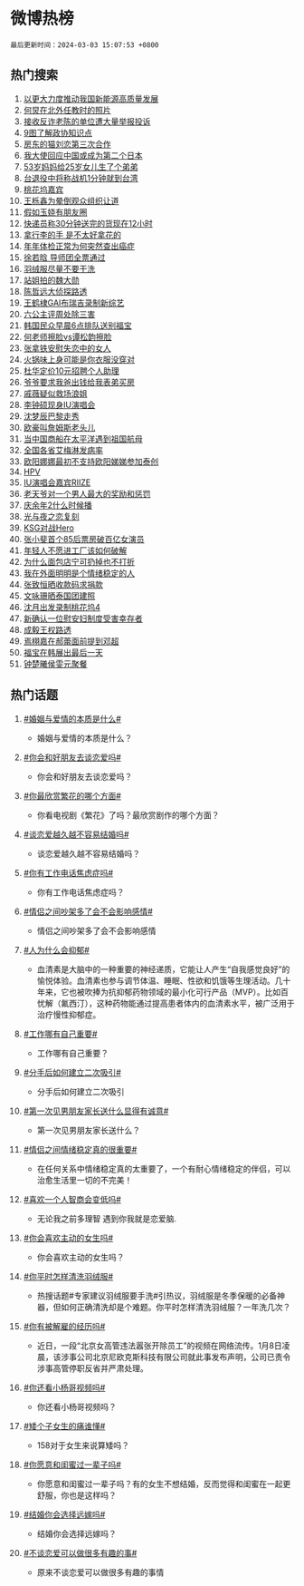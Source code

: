 # 微博热榜

`最后更新时间：2024-03-03 15:07:53 +0800`

## 热门搜索

1. [以更大力度推动我国新能源高质量发展](https://m.weibo.cn/search?containerid=100103type%3D1%26t%3D10%26q%3D%23%E4%BB%A5%E6%9B%B4%E5%A4%A7%E5%8A%9B%E5%BA%A6%E6%8E%A8%E5%8A%A8%E6%88%91%E5%9B%BD%E6%96%B0%E8%83%BD%E6%BA%90%E9%AB%98%E8%B4%A8%E9%87%8F%E5%8F%91%E5%B1%95%23&stream_entry_id=51&isnewpage=1&extparam=seat%3D1%26pos%3D0%26cate%3D10103%26stream_entry_id%3D51%26dgr%3D0%26q%3D%2523%25E4%25BB%25A5%25E6%259B%25B4%25E5%25A4%25A7%25E5%258A%259B%25E5%25BA%25A6%25E6%258E%25A8%25E5%258A%25A8%25E6%2588%2591%25E5%259B%25BD%25E6%2596%25B0%25E8%2583%25BD%25E6%25BA%2590%25E9%25AB%2598%25E8%25B4%25A8%25E9%2587%258F%25E5%258F%2591%25E5%25B1%2595%2523%26c_type%3D51%26filter_type%3Drealtimehot%26display_time%3D1709449671%26pre_seqid%3D1709449671747016303113)
1. [何炅在北外任教时的照片](https://m.weibo.cn/search?containerid=100103type%3D1%26t%3D10%26q%3D%23%E4%BD%95%E7%82%85%E5%9C%A8%E5%8C%97%E5%A4%96%E4%BB%BB%E6%95%99%E6%97%B6%E7%9A%84%E7%85%A7%E7%89%87%23&stream_entry_id=31&isnewpage=1&extparam=seat%3D1%26flag%3D1%26band_rank%3D1%26q%3D%2523%25E4%25BD%2595%25E7%2582%2585%25E5%259C%25A8%25E5%258C%2597%25E5%25A4%2596%25E4%25BB%25BB%25E6%2595%2599%25E6%2597%25B6%25E7%259A%2584%25E7%2585%25A7%25E7%2589%2587%2523%26c_type%3D31%26cate%3D5001%26stream_entry_id%3D31%26dgr%3D0%26pos%3D0%26lcate%3D5001%26filter_type%3Drealtimehot%26realpos%3D1%26display_time%3D1709449671%26pre_seqid%3D1709449671747016303113)
1. [接收反诈老陈的单位遭大量举报投诉](https://m.weibo.cn/search?containerid=100103type%3D1%26t%3D10%26q%3D%23%E6%8E%A5%E6%94%B6%E5%8F%8D%E8%AF%88%E8%80%81%E9%99%88%E7%9A%84%E5%8D%95%E4%BD%8D%E9%81%AD%E5%A4%A7%E9%87%8F%E4%B8%BE%E6%8A%A5%E6%8A%95%E8%AF%89%23&stream_entry_id=31&isnewpage=1&extparam=seat%3D1%26flag%3D2%26band_rank%3D2%26q%3D%2523%25E6%258E%25A5%25E6%2594%25B6%25E5%258F%258D%25E8%25AF%2588%25E8%2580%2581%25E9%2599%2588%25E7%259A%2584%25E5%258D%2595%25E4%25BD%258D%25E9%2581%25AD%25E5%25A4%25A7%25E9%2587%258F%25E4%25B8%25BE%25E6%258A%25A5%25E6%258A%2595%25E8%25AF%2589%2523%26c_type%3D31%26cate%3D5001%26stream_entry_id%3D31%26dgr%3D0%26pos%3D1%26lcate%3D5001%26filter_type%3Drealtimehot%26realpos%3D2%26display_time%3D1709449671%26pre_seqid%3D1709449671747016303113)
1. [9图了解政协知识点](https://m.weibo.cn/search?containerid=100103type%3D1%26t%3D10%26q%3D%239%E5%9B%BE%E4%BA%86%E8%A7%A3%E6%94%BF%E5%8D%8F%E7%9F%A5%E8%AF%86%E7%82%B9%23&stream_entry_id=31&isnewpage=1&extparam=seat%3D1%26flag%3D0%26band_rank%3D3%26q%3D%25239%25E5%259B%25BE%25E4%25BA%2586%25E8%25A7%25A3%25E6%2594%25BF%25E5%258D%258F%25E7%259F%25A5%25E8%25AF%2586%25E7%2582%25B9%2523%26c_type%3D31%26cate%3D5001%26stream_entry_id%3D31%26dgr%3D0%26pos%3D2%26lcate%3D5001%26filter_type%3Drealtimehot%26realpos%3D3%26display_time%3D1709449671%26pre_seqid%3D1709449671747016303113)
1. [房东的猫刘恋第三次合作](https://m.weibo.cn/search?containerid=100103type%3D1%26t%3D10%26q%3D%23%E6%88%BF%E4%B8%9C%E7%9A%84%E7%8C%AB%E5%88%98%E6%81%8B%E7%AC%AC%E4%B8%89%E6%AC%A1%E5%90%88%E4%BD%9C%23&stream_entry_id=31&isnewpage=1&extparam=seat%3D1%26flag%3D1%26band_rank%3D4%26q%3D%2523%25E6%2588%25BF%25E4%25B8%259C%25E7%259A%2584%25E7%258C%25AB%25E5%2588%2598%25E6%2581%258B%25E7%25AC%25AC%25E4%25B8%2589%25E6%25AC%25A1%25E5%2590%2588%25E4%25BD%259C%2523%26c_type%3D31%26cate%3D5001%26stream_entry_id%3D31%26dgr%3D0%26pos%3D3%26lcate%3D5001%26filter_type%3Drealtimehot%26realpos%3D4%26display_time%3D1709449671%26pre_seqid%3D1709449671747016303113)
1. [我大使回应中国或成为第二个日本](https://m.weibo.cn/search?containerid=100103type%3D1%26t%3D10%26q%3D%23%E6%88%91%E5%A4%A7%E4%BD%BF%E5%9B%9E%E5%BA%94%E4%B8%AD%E5%9B%BD%E6%88%96%E6%88%90%E4%B8%BA%E7%AC%AC%E4%BA%8C%E4%B8%AA%E6%97%A5%E6%9C%AC%23&stream_entry_id=31&isnewpage=1&extparam=seat%3D1%26flag%3D2%26band_rank%3D5%26q%3D%2523%25E6%2588%2591%25E5%25A4%25A7%25E4%25BD%25BF%25E5%259B%259E%25E5%25BA%2594%25E4%25B8%25AD%25E5%259B%25BD%25E6%2588%2596%25E6%2588%2590%25E4%25B8%25BA%25E7%25AC%25AC%25E4%25BA%258C%25E4%25B8%25AA%25E6%2597%25A5%25E6%259C%25AC%2523%26c_type%3D31%26cate%3D5001%26stream_entry_id%3D31%26dgr%3D0%26pos%3D4%26lcate%3D5001%26filter_type%3Drealtimehot%26realpos%3D5%26display_time%3D1709449671%26pre_seqid%3D1709449671747016303113)
1. [53岁妈妈给25岁女儿生了个弟弟](https://m.weibo.cn/search?containerid=100103type%3D1%26t%3D10%26q%3D%2353%E5%B2%81%E5%A6%88%E5%A6%88%E7%BB%9925%E5%B2%81%E5%A5%B3%E5%84%BF%E7%94%9F%E4%BA%86%E4%B8%AA%E5%BC%9F%E5%BC%9F%23&stream_entry_id=31&isnewpage=1&extparam=seat%3D1%26flag%3D0%26band_rank%3D6%26q%3D%252353%25E5%25B2%2581%25E5%25A6%2588%25E5%25A6%2588%25E7%25BB%259925%25E5%25B2%2581%25E5%25A5%25B3%25E5%2584%25BF%25E7%2594%259F%25E4%25BA%2586%25E4%25B8%25AA%25E5%25BC%259F%25E5%25BC%259F%2523%26c_type%3D31%26cate%3D5001%26stream_entry_id%3D31%26dgr%3D0%26pos%3D5%26lcate%3D5001%26filter_type%3Drealtimehot%26realpos%3D6%26display_time%3D1709449671%26pre_seqid%3D1709449671747016303113)
1. [台退役中将称战机1分钟就到台湾](https://m.weibo.cn/search?containerid=100103type%3D1%26t%3D10%26q%3D%23%E5%8F%B0%E9%80%80%E5%BD%B9%E4%B8%AD%E5%B0%86%E7%A7%B0%E6%88%98%E6%9C%BA1%E5%88%86%E9%92%9F%E5%B0%B1%E5%88%B0%E5%8F%B0%E6%B9%BE%23&stream_entry_id=31&isnewpage=1&extparam=seat%3D1%26flag%3D0%26band_rank%3D7%26q%3D%2523%25E5%258F%25B0%25E9%2580%2580%25E5%25BD%25B9%25E4%25B8%25AD%25E5%25B0%2586%25E7%25A7%25B0%25E6%2588%2598%25E6%259C%25BA1%25E5%2588%2586%25E9%2592%259F%25E5%25B0%25B1%25E5%2588%25B0%25E5%258F%25B0%25E6%25B9%25BE%2523%26c_type%3D31%26cate%3D5001%26stream_entry_id%3D31%26dgr%3D0%26pos%3D6%26lcate%3D5001%26filter_type%3Drealtimehot%26realpos%3D7%26display_time%3D1709449671%26pre_seqid%3D1709449671747016303113)
1. [桃花坞嘉宾](https://m.weibo.cn/search?containerid=100103type%3D1%26t%3D10%26q%3D%E6%A1%83%E8%8A%B1%E5%9D%9E%E5%98%89%E5%AE%BE&stream_entry_id=31&isnewpage=1&extparam=seat%3D1%26flag%3D1%26band_rank%3D8%26q%3D%25E6%25A1%2583%25E8%258A%25B1%25E5%259D%259E%25E5%2598%2589%25E5%25AE%25BE%26c_type%3D31%26cate%3D5001%26stream_entry_id%3D31%26dgr%3D0%26pos%3D7%26lcate%3D5001%26filter_type%3Drealtimehot%26realpos%3D8%26display_time%3D1709449671%26pre_seqid%3D1709449671747016303113)
1. [王栎鑫为晕倒观众组织让道](https://m.weibo.cn/search?containerid=100103type%3D1%26t%3D10%26q%3D%23%E7%8E%8B%E6%A0%8E%E9%91%AB%E4%B8%BA%E6%99%95%E5%80%92%E8%A7%82%E4%BC%97%E7%BB%84%E7%BB%87%E8%AE%A9%E9%81%93%23&stream_entry_id=31&isnewpage=1&extparam=seat%3D1%26flag%3D1%26band_rank%3D9%26q%3D%2523%25E7%258E%258B%25E6%25A0%258E%25E9%2591%25AB%25E4%25B8%25BA%25E6%2599%2595%25E5%2580%2592%25E8%25A7%2582%25E4%25BC%2597%25E7%25BB%2584%25E7%25BB%2587%25E8%25AE%25A9%25E9%2581%2593%2523%26c_type%3D31%26cate%3D5001%26stream_entry_id%3D31%26dgr%3D0%26pos%3D8%26lcate%3D5001%26filter_type%3Drealtimehot%26realpos%3D9%26display_time%3D1709449671%26pre_seqid%3D1709449671747016303113)
1. [假如玉娆有朋友圈](https://m.weibo.cn/search?containerid=100103type%3D1%26t%3D10%26q%3D%E5%81%87%E5%A6%82%E7%8E%89%E5%A8%86%E6%9C%89%E6%9C%8B%E5%8F%8B%E5%9C%88&stream_entry_id=31&isnewpage=1&extparam=seat%3D1%26flag%3D0%26band_rank%3D10%26q%3D%25E5%2581%2587%25E5%25A6%2582%25E7%258E%2589%25E5%25A8%2586%25E6%259C%2589%25E6%259C%258B%25E5%258F%258B%25E5%259C%2588%26c_type%3D31%26cate%3D5001%26stream_entry_id%3D31%26dgr%3D0%26pos%3D9%26lcate%3D5001%26filter_type%3Drealtimehot%26realpos%3D10%26display_time%3D1709449671%26pre_seqid%3D1709449671747016303113)
1. [快递员称30分钟送完的货现在12小时](https://m.weibo.cn/search?containerid=100103type%3D1%26t%3D10%26q%3D%23%E5%BF%AB%E9%80%92%E5%91%98%E7%A7%B030%E5%88%86%E9%92%9F%E9%80%81%E5%AE%8C%E7%9A%84%E8%B4%A7%E7%8E%B0%E5%9C%A812%E5%B0%8F%E6%97%B6%23&stream_entry_id=31&isnewpage=1&extparam=seat%3D1%26flag%3D2%26band_rank%3D11%26q%3D%2523%25E5%25BF%25AB%25E9%2580%2592%25E5%2591%2598%25E7%25A7%25B030%25E5%2588%2586%25E9%2592%259F%25E9%2580%2581%25E5%25AE%258C%25E7%259A%2584%25E8%25B4%25A7%25E7%258E%25B0%25E5%259C%25A812%25E5%25B0%258F%25E6%2597%25B6%2523%26c_type%3D31%26cate%3D5001%26stream_entry_id%3D31%26dgr%3D0%26pos%3D10%26lcate%3D5001%26filter_type%3Drealtimehot%26realpos%3D11%26display_time%3D1709449671%26pre_seqid%3D1709449671747016303113)
1. [拿行李的手 是不太好拿花的](https://m.weibo.cn/search?containerid=100103type%3D1%26t%3D10%26q%3D%E6%8B%BF%E8%A1%8C%E6%9D%8E%E7%9A%84%E6%89%8B+%E6%98%AF%E4%B8%8D%E5%A4%AA%E5%A5%BD%E6%8B%BF%E8%8A%B1%E7%9A%84&stream_entry_id=31&isnewpage=1&extparam=seat%3D1%26flag%3D1%26band_rank%3D12%26q%3D%25E6%258B%25BF%25E8%25A1%258C%25E6%259D%258E%25E7%259A%2584%25E6%2589%258B%2520%25E6%2598%25AF%25E4%25B8%258D%25E5%25A4%25AA%25E5%25A5%25BD%25E6%258B%25BF%25E8%258A%25B1%25E7%259A%2584%26c_type%3D31%26cate%3D5001%26stream_entry_id%3D31%26dgr%3D0%26pos%3D11%26lcate%3D5001%26filter_type%3Drealtimehot%26realpos%3D12%26display_time%3D1709449671%26pre_seqid%3D1709449671747016303113)
1. [年年体检正常为何突然查出癌症](https://m.weibo.cn/search?containerid=100103type%3D1%26t%3D10%26q%3D%23%E5%B9%B4%E5%B9%B4%E4%BD%93%E6%A3%80%E6%AD%A3%E5%B8%B8%E4%B8%BA%E4%BD%95%E7%AA%81%E7%84%B6%E6%9F%A5%E5%87%BA%E7%99%8C%E7%97%87%23&stream_entry_id=31&isnewpage=1&extparam=seat%3D1%26flag%3D1%26band_rank%3D13%26q%3D%2523%25E5%25B9%25B4%25E5%25B9%25B4%25E4%25BD%2593%25E6%25A3%2580%25E6%25AD%25A3%25E5%25B8%25B8%25E4%25B8%25BA%25E4%25BD%2595%25E7%25AA%2581%25E7%2584%25B6%25E6%259F%25A5%25E5%2587%25BA%25E7%2599%258C%25E7%2597%2587%2523%26c_type%3D31%26cate%3D5001%26stream_entry_id%3D31%26dgr%3D0%26pos%3D12%26lcate%3D5001%26filter_type%3Drealtimehot%26realpos%3D13%26display_time%3D1709449671%26pre_seqid%3D1709449671747016303113)
1. [徐若晗 导师团全票通过](https://m.weibo.cn/search?containerid=100103type%3D1%26t%3D10%26q%3D%E5%BE%90%E8%8B%A5%E6%99%97+%E5%AF%BC%E5%B8%88%E5%9B%A2%E5%85%A8%E7%A5%A8%E9%80%9A%E8%BF%87&stream_entry_id=31&isnewpage=1&extparam=seat%3D1%26flag%3D0%26band_rank%3D14%26q%3D%25E5%25BE%2590%25E8%258B%25A5%25E6%2599%2597%2520%25E5%25AF%25BC%25E5%25B8%2588%25E5%259B%25A2%25E5%2585%25A8%25E7%25A5%25A8%25E9%2580%259A%25E8%25BF%2587%26c_type%3D31%26cate%3D5001%26stream_entry_id%3D31%26dgr%3D0%26pos%3D13%26lcate%3D5001%26filter_type%3Drealtimehot%26realpos%3D14%26display_time%3D1709449671%26pre_seqid%3D1709449671747016303113)
1. [羽绒服尽量不要干洗](https://m.weibo.cn/search?containerid=100103type%3D1%26t%3D10%26q%3D%23%E7%BE%BD%E7%BB%92%E6%9C%8D%E5%B0%BD%E9%87%8F%E4%B8%8D%E8%A6%81%E5%B9%B2%E6%B4%97%23&stream_entry_id=31&isnewpage=1&extparam=seat%3D1%26flag%3D0%26band_rank%3D15%26q%3D%2523%25E7%25BE%25BD%25E7%25BB%2592%25E6%259C%258D%25E5%25B0%25BD%25E9%2587%258F%25E4%25B8%258D%25E8%25A6%2581%25E5%25B9%25B2%25E6%25B4%2597%2523%26c_type%3D31%26cate%3D5001%26stream_entry_id%3D31%26dgr%3D0%26pos%3D14%26lcate%3D5001%26filter_type%3Drealtimehot%26realpos%3D15%26display_time%3D1709449671%26pre_seqid%3D1709449671747016303113)
1. [站姐拍的魏大勋](https://m.weibo.cn/search?containerid=100103type%3D1%26t%3D10%26q%3D%23%E7%AB%99%E5%A7%90%E6%8B%8D%E7%9A%84%E9%AD%8F%E5%A4%A7%E5%8B%8B%23&stream_entry_id=31&isnewpage=1&extparam=seat%3D1%26flag%3D1%26band_rank%3D16%26q%3D%2523%25E7%25AB%2599%25E5%25A7%2590%25E6%258B%258D%25E7%259A%2584%25E9%25AD%258F%25E5%25A4%25A7%25E5%258B%258B%2523%26c_type%3D31%26cate%3D5001%26stream_entry_id%3D31%26dgr%3D0%26pos%3D15%26lcate%3D5001%26filter_type%3Drealtimehot%26realpos%3D16%26display_time%3D1709449671%26pre_seqid%3D1709449671747016303113)
1. [陈哲远大侦探路透](https://m.weibo.cn/search?containerid=100103type%3D1%26t%3D10%26q%3D%23%E9%99%88%E5%93%B2%E8%BF%9C%E5%A4%A7%E4%BE%A6%E6%8E%A2%E8%B7%AF%E9%80%8F%23&stream_entry_id=31&isnewpage=1&extparam=seat%3D1%26flag%3D1%26band_rank%3D17%26q%3D%2523%25E9%2599%2588%25E5%2593%25B2%25E8%25BF%259C%25E5%25A4%25A7%25E4%25BE%25A6%25E6%258E%25A2%25E8%25B7%25AF%25E9%2580%258F%2523%26c_type%3D31%26cate%3D5001%26stream_entry_id%3D31%26dgr%3D0%26pos%3D16%26lcate%3D5001%26filter_type%3Drealtimehot%26realpos%3D17%26display_time%3D1709449671%26pre_seqid%3D1709449671747016303113)
1. [王鹤棣GAI布瑞吉录制新综艺](https://m.weibo.cn/search?containerid=100103type%3D1%26t%3D10%26q%3D%23%E7%8E%8B%E9%B9%A4%E6%A3%A3GAI%E5%B8%83%E7%91%9E%E5%90%89%E5%BD%95%E5%88%B6%E6%96%B0%E7%BB%BC%E8%89%BA%23&stream_entry_id=31&isnewpage=1&extparam=seat%3D1%26flag%3D0%26band_rank%3D18%26q%3D%2523%25E7%258E%258B%25E9%25B9%25A4%25E6%25A3%25A3GAI%25E5%25B8%2583%25E7%2591%259E%25E5%2590%2589%25E5%25BD%2595%25E5%2588%25B6%25E6%2596%25B0%25E7%25BB%25BC%25E8%2589%25BA%2523%26c_type%3D31%26cate%3D5001%26stream_entry_id%3D31%26dgr%3D0%26pos%3D17%26lcate%3D5001%26filter_type%3Drealtimehot%26realpos%3D18%26display_time%3D1709449671%26pre_seqid%3D1709449671747016303113)
1. [六公主评周处除三害](https://m.weibo.cn/search?containerid=100103type%3D1%26t%3D10%26q%3D%23%E5%85%AD%E5%85%AC%E4%B8%BB%E8%AF%84%E5%91%A8%E5%A4%84%E9%99%A4%E4%B8%89%E5%AE%B3%23&stream_entry_id=31&isnewpage=1&extparam=seat%3D1%26flag%3D0%26band_rank%3D19%26q%3D%2523%25E5%2585%25AD%25E5%2585%25AC%25E4%25B8%25BB%25E8%25AF%2584%25E5%2591%25A8%25E5%25A4%2584%25E9%2599%25A4%25E4%25B8%2589%25E5%25AE%25B3%2523%26c_type%3D31%26cate%3D5001%26stream_entry_id%3D31%26dgr%3D0%26pos%3D18%26lcate%3D5001%26filter_type%3Drealtimehot%26realpos%3D19%26display_time%3D1709449671%26pre_seqid%3D1709449671747016303113)
1. [韩国民众早晨6点排队送别福宝](https://m.weibo.cn/search?containerid=100103type%3D1%26t%3D10%26q%3D%23%E9%9F%A9%E5%9B%BD%E6%B0%91%E4%BC%97%E6%97%A9%E6%99%A86%E7%82%B9%E6%8E%92%E9%98%9F%E9%80%81%E5%88%AB%E7%A6%8F%E5%AE%9D%23&stream_entry_id=31&isnewpage=1&extparam=seat%3D1%26flag%3D32768%26band_rank%3D20%26q%3D%2523%25E9%259F%25A9%25E5%259B%25BD%25E6%25B0%2591%25E4%25BC%2597%25E6%2597%25A9%25E6%2599%25A86%25E7%2582%25B9%25E6%258E%2592%25E9%2598%259F%25E9%2580%2581%25E5%2588%25AB%25E7%25A6%258F%25E5%25AE%259D%2523%26c_type%3D31%26cate%3D5001%26stream_entry_id%3D31%26dgr%3D0%26pos%3D19%26lcate%3D5001%26filter_type%3Drealtimehot%26realpos%3D20%26display_time%3D1709449671%26pre_seqid%3D1709449671747016303113)
1. [何老师擦脸vs谭松韵擦脸](https://m.weibo.cn/search?containerid=100103type%3D1%26t%3D10%26q%3D%23%E4%BD%95%E8%80%81%E5%B8%88%E6%93%A6%E8%84%B8vs%E8%B0%AD%E6%9D%BE%E9%9F%B5%E6%93%A6%E8%84%B8%23&stream_entry_id=31&isnewpage=1&extparam=seat%3D1%26flag%3D1%26band_rank%3D21%26q%3D%2523%25E4%25BD%2595%25E8%2580%2581%25E5%25B8%2588%25E6%2593%25A6%25E8%2584%25B8vs%25E8%25B0%25AD%25E6%259D%25BE%25E9%259F%25B5%25E6%2593%25A6%25E8%2584%25B8%2523%26c_type%3D31%26cate%3D5001%26stream_entry_id%3D31%26dgr%3D0%26pos%3D20%26lcate%3D5001%26filter_type%3Drealtimehot%26realpos%3D21%26display_time%3D1709449671%26pre_seqid%3D1709449671747016303113)
1. [张拿铁安慰失恋中的女人](https://m.weibo.cn/search?containerid=100103type%3D1%26t%3D10%26q%3D%E5%BC%A0%E6%8B%BF%E9%93%81%E5%AE%89%E6%85%B0%E5%A4%B1%E6%81%8B%E4%B8%AD%E7%9A%84%E5%A5%B3%E4%BA%BA&stream_entry_id=31&isnewpage=1&extparam=seat%3D1%26flag%3D0%26band_rank%3D22%26q%3D%25E5%25BC%25A0%25E6%258B%25BF%25E9%2593%2581%25E5%25AE%2589%25E6%2585%25B0%25E5%25A4%25B1%25E6%2581%258B%25E4%25B8%25AD%25E7%259A%2584%25E5%25A5%25B3%25E4%25BA%25BA%26c_type%3D31%26cate%3D5001%26stream_entry_id%3D31%26dgr%3D0%26pos%3D21%26lcate%3D5001%26filter_type%3Drealtimehot%26realpos%3D22%26display_time%3D1709449671%26pre_seqid%3D1709449671747016303113)
1. [火锅味上身可能是你衣服没穿对](https://m.weibo.cn/search?containerid=100103type%3D1%26t%3D10%26q%3D%23%E7%81%AB%E9%94%85%E5%91%B3%E4%B8%8A%E8%BA%AB%E5%8F%AF%E8%83%BD%E6%98%AF%E4%BD%A0%E8%A1%A3%E6%9C%8D%E6%B2%A1%E7%A9%BF%E5%AF%B9%23&stream_entry_id=31&isnewpage=1&extparam=seat%3D1%26flag%3D0%26band_rank%3D23%26q%3D%2523%25E7%2581%25AB%25E9%2594%2585%25E5%2591%25B3%25E4%25B8%258A%25E8%25BA%25AB%25E5%258F%25AF%25E8%2583%25BD%25E6%2598%25AF%25E4%25BD%25A0%25E8%25A1%25A3%25E6%259C%258D%25E6%25B2%25A1%25E7%25A9%25BF%25E5%25AF%25B9%2523%26c_type%3D31%26cate%3D5001%26stream_entry_id%3D31%26dgr%3D0%26pos%3D22%26lcate%3D5001%26filter_type%3Drealtimehot%26realpos%3D23%26display_time%3D1709449671%26pre_seqid%3D1709449671747016303113)
1. [杜华定价10元招聘个人助理](https://m.weibo.cn/search?containerid=100103type%3D1%26t%3D10%26q%3D%23%E6%9D%9C%E5%8D%8E%E5%AE%9A%E4%BB%B710%E5%85%83%E6%8B%9B%E8%81%98%E4%B8%AA%E4%BA%BA%E5%8A%A9%E7%90%86%23&stream_entry_id=31&isnewpage=1&extparam=seat%3D1%26flag%3D0%26band_rank%3D24%26q%3D%2523%25E6%259D%259C%25E5%258D%258E%25E5%25AE%259A%25E4%25BB%25B710%25E5%2585%2583%25E6%258B%259B%25E8%2581%2598%25E4%25B8%25AA%25E4%25BA%25BA%25E5%258A%25A9%25E7%2590%2586%2523%26c_type%3D31%26cate%3D5001%26stream_entry_id%3D31%26dgr%3D0%26pos%3D23%26lcate%3D5001%26filter_type%3Drealtimehot%26realpos%3D24%26display_time%3D1709449671%26pre_seqid%3D1709449671747016303113)
1. [爷爷要求我爸出钱给我表弟买房](https://m.weibo.cn/search?containerid=100103type%3D1%26t%3D10%26q%3D%23%E7%88%B7%E7%88%B7%E8%A6%81%E6%B1%82%E6%88%91%E7%88%B8%E5%87%BA%E9%92%B1%E7%BB%99%E6%88%91%E8%A1%A8%E5%BC%9F%E4%B9%B0%E6%88%BF%23&stream_entry_id=31&isnewpage=1&extparam=seat%3D1%26flag%3D0%26band_rank%3D25%26q%3D%2523%25E7%2588%25B7%25E7%2588%25B7%25E8%25A6%2581%25E6%25B1%2582%25E6%2588%2591%25E7%2588%25B8%25E5%2587%25BA%25E9%2592%25B1%25E7%25BB%2599%25E6%2588%2591%25E8%25A1%25A8%25E5%25BC%259F%25E4%25B9%25B0%25E6%2588%25BF%2523%26c_type%3D31%26cate%3D5001%26stream_entry_id%3D31%26dgr%3D0%26pos%3D24%26lcate%3D5001%26filter_type%3Drealtimehot%26realpos%3D25%26display_time%3D1709449671%26pre_seqid%3D1709449671747016303113)
1. [戚薇疑似救场浪姐](https://m.weibo.cn/search?containerid=100103type%3D1%26t%3D10%26q%3D%23%E6%88%9A%E8%96%87%E7%96%91%E4%BC%BC%E6%95%91%E5%9C%BA%E6%B5%AA%E5%A7%90%23&stream_entry_id=31&isnewpage=1&extparam=seat%3D1%26flag%3D0%26band_rank%3D26%26q%3D%2523%25E6%2588%259A%25E8%2596%2587%25E7%2596%2591%25E4%25BC%25BC%25E6%2595%2591%25E5%259C%25BA%25E6%25B5%25AA%25E5%25A7%2590%2523%26c_type%3D31%26cate%3D5001%26stream_entry_id%3D31%26dgr%3D0%26pos%3D25%26lcate%3D5001%26filter_type%3Drealtimehot%26realpos%3D26%26display_time%3D1709449671%26pre_seqid%3D1709449671747016303113)
1. [李钟硕现身IU演唱会](https://m.weibo.cn/search?containerid=100103type%3D1%26t%3D10%26q%3D%23%E6%9D%8E%E9%92%9F%E7%A1%95%E7%8E%B0%E8%BA%ABIU%E6%BC%94%E5%94%B1%E4%BC%9A%23&stream_entry_id=31&isnewpage=1&extparam=seat%3D1%26flag%3D0%26band_rank%3D27%26q%3D%2523%25E6%259D%258E%25E9%2592%259F%25E7%25A1%2595%25E7%258E%25B0%25E8%25BA%25ABIU%25E6%25BC%2594%25E5%2594%25B1%25E4%25BC%259A%2523%26c_type%3D31%26cate%3D5001%26stream_entry_id%3D31%26dgr%3D0%26pos%3D26%26lcate%3D5001%26filter_type%3Drealtimehot%26realpos%3D27%26display_time%3D1709449671%26pre_seqid%3D1709449671747016303113)
1. [沈梦辰巴黎走秀](https://m.weibo.cn/search?containerid=100103type%3D1%26t%3D10%26q%3D%E6%B2%88%E6%A2%A6%E8%BE%B0%E5%B7%B4%E9%BB%8E%E8%B5%B0%E7%A7%80&stream_entry_id=31&isnewpage=1&extparam=seat%3D1%26flag%3D1%26band_rank%3D28%26q%3D%25E6%25B2%2588%25E6%25A2%25A6%25E8%25BE%25B0%25E5%25B7%25B4%25E9%25BB%258E%25E8%25B5%25B0%25E7%25A7%2580%26c_type%3D31%26cate%3D5001%26stream_entry_id%3D31%26dgr%3D0%26pos%3D27%26lcate%3D5001%26filter_type%3Drealtimehot%26realpos%3D28%26display_time%3D1709449671%26pre_seqid%3D1709449671747016303113)
1. [欧豪叫詹姆斯老头儿](https://m.weibo.cn/search?containerid=100103type%3D1%26t%3D10%26q%3D%23%E6%AC%A7%E8%B1%AA%E5%8F%AB%E8%A9%B9%E5%A7%86%E6%96%AF%E8%80%81%E5%A4%B4%E5%84%BF%23&stream_entry_id=31&isnewpage=1&extparam=seat%3D1%26flag%3D1%26band_rank%3D29%26q%3D%2523%25E6%25AC%25A7%25E8%25B1%25AA%25E5%258F%25AB%25E8%25A9%25B9%25E5%25A7%2586%25E6%2596%25AF%25E8%2580%2581%25E5%25A4%25B4%25E5%2584%25BF%2523%26c_type%3D31%26cate%3D5001%26stream_entry_id%3D31%26dgr%3D0%26pos%3D28%26lcate%3D5001%26filter_type%3Drealtimehot%26realpos%3D29%26display_time%3D1709449671%26pre_seqid%3D1709449671747016303113)
1. [当中国商船在太平洋遇到祖国航母](https://m.weibo.cn/search?containerid=100103type%3D1%26t%3D10%26q%3D%23%E5%BD%93%E4%B8%AD%E5%9B%BD%E5%95%86%E8%88%B9%E5%9C%A8%E5%A4%AA%E5%B9%B3%E6%B4%8B%E9%81%87%E5%88%B0%E7%A5%96%E5%9B%BD%E8%88%AA%E6%AF%8D%23&stream_entry_id=31&isnewpage=1&extparam=seat%3D1%26flag%3D1%26band_rank%3D30%26q%3D%2523%25E5%25BD%2593%25E4%25B8%25AD%25E5%259B%25BD%25E5%2595%2586%25E8%2588%25B9%25E5%259C%25A8%25E5%25A4%25AA%25E5%25B9%25B3%25E6%25B4%258B%25E9%2581%2587%25E5%2588%25B0%25E7%25A5%2596%25E5%259B%25BD%25E8%2588%25AA%25E6%25AF%258D%2523%26c_type%3D31%26cate%3D5001%26stream_entry_id%3D31%26dgr%3D0%26pos%3D29%26lcate%3D5001%26filter_type%3Drealtimehot%26realpos%3D30%26display_time%3D1709449671%26pre_seqid%3D1709449671747016303113)
1. [全国各省艾梅淋发病率](https://m.weibo.cn/search?containerid=100103type%3D1%26t%3D10%26q%3D%E5%85%A8%E5%9B%BD%E5%90%84%E7%9C%81%E8%89%BE%E6%A2%85%E6%B7%8B%E5%8F%91%E7%97%85%E7%8E%87&stream_entry_id=31&isnewpage=1&extparam=seat%3D1%26flag%3D1%26band_rank%3D31%26q%3D%25E5%2585%25A8%25E5%259B%25BD%25E5%2590%2584%25E7%259C%2581%25E8%2589%25BE%25E6%25A2%2585%25E6%25B7%258B%25E5%258F%2591%25E7%2597%2585%25E7%258E%2587%26c_type%3D31%26cate%3D5001%26stream_entry_id%3D31%26dgr%3D0%26pos%3D30%26lcate%3D5001%26filter_type%3Drealtimehot%26realpos%3D31%26display_time%3D1709449671%26pre_seqid%3D1709449671747016303113)
1. [欧阳娜娜最初不支持欧阳娣娣参加泰创](https://m.weibo.cn/search?containerid=100103type%3D1%26t%3D10%26q%3D%23%E6%AC%A7%E9%98%B3%E5%A8%9C%E5%A8%9C%E6%9C%80%E5%88%9D%E4%B8%8D%E6%94%AF%E6%8C%81%E6%AC%A7%E9%98%B3%E5%A8%A3%E5%A8%A3%E5%8F%82%E5%8A%A0%E6%B3%B0%E5%88%9B%23&stream_entry_id=31&isnewpage=1&extparam=seat%3D1%26flag%3D0%26band_rank%3D32%26q%3D%2523%25E6%25AC%25A7%25E9%2598%25B3%25E5%25A8%259C%25E5%25A8%259C%25E6%259C%2580%25E5%2588%259D%25E4%25B8%258D%25E6%2594%25AF%25E6%258C%2581%25E6%25AC%25A7%25E9%2598%25B3%25E5%25A8%25A3%25E5%25A8%25A3%25E5%258F%2582%25E5%258A%25A0%25E6%25B3%25B0%25E5%2588%259B%2523%26c_type%3D31%26cate%3D5001%26stream_entry_id%3D31%26dgr%3D0%26pos%3D31%26lcate%3D5001%26filter_type%3Drealtimehot%26realpos%3D32%26display_time%3D1709449671%26pre_seqid%3D1709449671747016303113)
1. [HPV](https://m.weibo.cn/search?containerid=100103type%3D1%26t%3D10%26q%3DHPV&stream_entry_id=31&isnewpage=1&extparam=seat%3D1%26flag%3D0%26band_rank%3D33%26q%3DHPV%26c_type%3D31%26cate%3D5001%26stream_entry_id%3D31%26dgr%3D0%26pos%3D32%26lcate%3D5001%26filter_type%3Drealtimehot%26realpos%3D33%26display_time%3D1709449671%26pre_seqid%3D1709449671747016303113)
1. [IU演唱会嘉宾RIIZE](https://m.weibo.cn/search?containerid=100103type%3D1%26t%3D10%26q%3D%23IU%E6%BC%94%E5%94%B1%E4%BC%9A%E5%98%89%E5%AE%BERIIZE%23&stream_entry_id=31&isnewpage=1&extparam=seat%3D1%26flag%3D1%26band_rank%3D34%26q%3D%2523IU%25E6%25BC%2594%25E5%2594%25B1%25E4%25BC%259A%25E5%2598%2589%25E5%25AE%25BERIIZE%2523%26c_type%3D31%26cate%3D5001%26stream_entry_id%3D31%26dgr%3D0%26pos%3D33%26lcate%3D5001%26filter_type%3Drealtimehot%26realpos%3D34%26display_time%3D1709449671%26pre_seqid%3D1709449671747016303113)
1. [老天爷对一个男人最大的奖励和惩罚](https://m.weibo.cn/search?containerid=100103type%3D1%26t%3D10%26q%3D%23%E8%80%81%E5%A4%A9%E7%88%B7%E5%AF%B9%E4%B8%80%E4%B8%AA%E7%94%B7%E4%BA%BA%E6%9C%80%E5%A4%A7%E7%9A%84%E5%A5%96%E5%8A%B1%E5%92%8C%E6%83%A9%E7%BD%9A%23&stream_entry_id=31&isnewpage=1&extparam=seat%3D1%26flag%3D1%26band_rank%3D35%26q%3D%2523%25E8%2580%2581%25E5%25A4%25A9%25E7%2588%25B7%25E5%25AF%25B9%25E4%25B8%2580%25E4%25B8%25AA%25E7%2594%25B7%25E4%25BA%25BA%25E6%259C%2580%25E5%25A4%25A7%25E7%259A%2584%25E5%25A5%2596%25E5%258A%25B1%25E5%2592%258C%25E6%2583%25A9%25E7%25BD%259A%2523%26c_type%3D31%26cate%3D5001%26stream_entry_id%3D31%26dgr%3D0%26pos%3D34%26lcate%3D5001%26filter_type%3Drealtimehot%26realpos%3D35%26display_time%3D1709449671%26pre_seqid%3D1709449671747016303113)
1. [庆余年2什么时候播](https://m.weibo.cn/search?containerid=100103type%3D1%26t%3D10%26q%3D%E5%BA%86%E4%BD%99%E5%B9%B42%E4%BB%80%E4%B9%88%E6%97%B6%E5%80%99%E6%92%AD&stream_entry_id=31&isnewpage=1&extparam=seat%3D1%26flag%3D0%26band_rank%3D36%26q%3D%25E5%25BA%2586%25E4%25BD%2599%25E5%25B9%25B42%25E4%25BB%2580%25E4%25B9%2588%25E6%2597%25B6%25E5%2580%2599%25E6%2592%25AD%26c_type%3D31%26cate%3D5001%26stream_entry_id%3D31%26dgr%3D0%26pos%3D35%26lcate%3D5001%26filter_type%3Drealtimehot%26realpos%3D36%26display_time%3D1709449671%26pre_seqid%3D1709449671747016303113)
1. [光与夜之恋复刻](https://m.weibo.cn/search?containerid=100103type%3D1%26t%3D10%26q%3D%E5%85%89%E4%B8%8E%E5%A4%9C%E4%B9%8B%E6%81%8B%E5%A4%8D%E5%88%BB&stream_entry_id=31&isnewpage=1&extparam=seat%3D1%26flag%3D0%26band_rank%3D37%26q%3D%25E5%2585%2589%25E4%25B8%258E%25E5%25A4%259C%25E4%25B9%258B%25E6%2581%258B%25E5%25A4%258D%25E5%2588%25BB%26c_type%3D31%26cate%3D5001%26stream_entry_id%3D31%26dgr%3D0%26pos%3D36%26lcate%3D5001%26filter_type%3Drealtimehot%26realpos%3D37%26display_time%3D1709449671%26pre_seqid%3D1709449671747016303113)
1. [KSG对战Hero](https://m.weibo.cn/search?containerid=100103type%3D1%26t%3D10%26q%3D%23KSG%E5%AF%B9%E6%88%98Hero%23&stream_entry_id=31&isnewpage=1&extparam=seat%3D1%26flag%3D1%26band_rank%3D38%26q%3D%2523KSG%25E5%25AF%25B9%25E6%2588%2598Hero%2523%26c_type%3D31%26cate%3D5001%26stream_entry_id%3D31%26dgr%3D0%26pos%3D37%26lcate%3D5001%26filter_type%3Drealtimehot%26realpos%3D38%26display_time%3D1709449671%26pre_seqid%3D1709449671747016303113)
1. [张小斐首个85后票房破百亿女演员](https://m.weibo.cn/search?containerid=100103type%3D1%26t%3D10%26q%3D%23%E5%BC%A0%E5%B0%8F%E6%96%90%E9%A6%96%E4%B8%AA85%E5%90%8E%E7%A5%A8%E6%88%BF%E7%A0%B4%E7%99%BE%E4%BA%BF%E5%A5%B3%E6%BC%94%E5%91%98%23&stream_entry_id=31&isnewpage=1&extparam=seat%3D1%26flag%3D0%26band_rank%3D39%26q%3D%2523%25E5%25BC%25A0%25E5%25B0%258F%25E6%2596%2590%25E9%25A6%2596%25E4%25B8%25AA85%25E5%2590%258E%25E7%25A5%25A8%25E6%2588%25BF%25E7%25A0%25B4%25E7%2599%25BE%25E4%25BA%25BF%25E5%25A5%25B3%25E6%25BC%2594%25E5%2591%2598%2523%26c_type%3D31%26cate%3D5001%26stream_entry_id%3D31%26dgr%3D0%26pos%3D38%26lcate%3D5001%26filter_type%3Drealtimehot%26realpos%3D39%26display_time%3D1709449671%26pre_seqid%3D1709449671747016303113)
1. [年轻人不愿进工厂该如何破解](https://m.weibo.cn/search?containerid=100103type%3D1%26t%3D10%26q%3D%23%E5%B9%B4%E8%BD%BB%E4%BA%BA%E4%B8%8D%E6%84%BF%E8%BF%9B%E5%B7%A5%E5%8E%82%E8%AF%A5%E5%A6%82%E4%BD%95%E7%A0%B4%E8%A7%A3%23&stream_entry_id=31&isnewpage=1&extparam=seat%3D1%26flag%3D0%26band_rank%3D40%26q%3D%2523%25E5%25B9%25B4%25E8%25BD%25BB%25E4%25BA%25BA%25E4%25B8%258D%25E6%2584%25BF%25E8%25BF%259B%25E5%25B7%25A5%25E5%258E%2582%25E8%25AF%25A5%25E5%25A6%2582%25E4%25BD%2595%25E7%25A0%25B4%25E8%25A7%25A3%2523%26c_type%3D31%26cate%3D5001%26stream_entry_id%3D31%26dgr%3D0%26pos%3D39%26lcate%3D5001%26filter_type%3Drealtimehot%26realpos%3D40%26display_time%3D1709449671%26pre_seqid%3D1709449671747016303113)
1. [为什么面包店宁可扔掉也不打折](https://m.weibo.cn/search?containerid=100103type%3D1%26t%3D10%26q%3D%23%E4%B8%BA%E4%BB%80%E4%B9%88%E9%9D%A2%E5%8C%85%E5%BA%97%E5%AE%81%E5%8F%AF%E6%89%94%E6%8E%89%E4%B9%9F%E4%B8%8D%E6%89%93%E6%8A%98%23&stream_entry_id=31&isnewpage=1&extparam=seat%3D1%26flag%3D0%26band_rank%3D41%26q%3D%2523%25E4%25B8%25BA%25E4%25BB%2580%25E4%25B9%2588%25E9%259D%25A2%25E5%258C%2585%25E5%25BA%2597%25E5%25AE%2581%25E5%258F%25AF%25E6%2589%2594%25E6%258E%2589%25E4%25B9%259F%25E4%25B8%258D%25E6%2589%2593%25E6%258A%2598%2523%26c_type%3D31%26cate%3D5001%26stream_entry_id%3D31%26dgr%3D0%26pos%3D40%26lcate%3D5001%26filter_type%3Drealtimehot%26realpos%3D41%26display_time%3D1709449671%26pre_seqid%3D1709449671747016303113)
1. [我在外面明明是个情绪稳定的人](https://m.weibo.cn/search?containerid=100103type%3D1%26t%3D10%26q%3D%23%E6%88%91%E5%9C%A8%E5%A4%96%E9%9D%A2%E6%98%8E%E6%98%8E%E6%98%AF%E4%B8%AA%E6%83%85%E7%BB%AA%E7%A8%B3%E5%AE%9A%E7%9A%84%E4%BA%BA%23&stream_entry_id=31&isnewpage=1&extparam=seat%3D1%26flag%3D1%26band_rank%3D42%26q%3D%2523%25E6%2588%2591%25E5%259C%25A8%25E5%25A4%2596%25E9%259D%25A2%25E6%2598%258E%25E6%2598%258E%25E6%2598%25AF%25E4%25B8%25AA%25E6%2583%2585%25E7%25BB%25AA%25E7%25A8%25B3%25E5%25AE%259A%25E7%259A%2584%25E4%25BA%25BA%2523%26c_type%3D31%26cate%3D5001%26stream_entry_id%3D31%26dgr%3D0%26pos%3D41%26lcate%3D5001%26filter_type%3Drealtimehot%26realpos%3D42%26display_time%3D1709449671%26pre_seqid%3D1709449671747016303113)
1. [张致恒晒收款码求捐款](https://m.weibo.cn/search?containerid=100103type%3D1%26t%3D10%26q%3D%E5%BC%A0%E8%87%B4%E6%81%92%E6%99%92%E6%94%B6%E6%AC%BE%E7%A0%81%E6%B1%82%E6%8D%90%E6%AC%BE&stream_entry_id=31&isnewpage=1&extparam=seat%3D1%26flag%3D1%26band_rank%3D43%26q%3D%25E5%25BC%25A0%25E8%2587%25B4%25E6%2581%2592%25E6%2599%2592%25E6%2594%25B6%25E6%25AC%25BE%25E7%25A0%2581%25E6%25B1%2582%25E6%258D%2590%25E6%25AC%25BE%26c_type%3D31%26cate%3D5001%26stream_entry_id%3D31%26dgr%3D0%26pos%3D42%26lcate%3D5001%26filter_type%3Drealtimehot%26realpos%3D43%26display_time%3D1709449671%26pre_seqid%3D1709449671747016303113)
1. [文咏珊晒泰国团建照](https://m.weibo.cn/search?containerid=100103type%3D1%26t%3D10%26q%3D%23%E6%96%87%E5%92%8F%E7%8F%8A%E6%99%92%E6%B3%B0%E5%9B%BD%E5%9B%A2%E5%BB%BA%E7%85%A7%23&stream_entry_id=31&isnewpage=1&extparam=seat%3D1%26flag%3D1%26band_rank%3D44%26q%3D%2523%25E6%2596%2587%25E5%2592%258F%25E7%258F%258A%25E6%2599%2592%25E6%25B3%25B0%25E5%259B%25BD%25E5%259B%25A2%25E5%25BB%25BA%25E7%2585%25A7%2523%26c_type%3D31%26cate%3D5001%26stream_entry_id%3D31%26dgr%3D0%26pos%3D43%26lcate%3D5001%26filter_type%3Drealtimehot%26realpos%3D44%26display_time%3D1709449671%26pre_seqid%3D1709449671747016303113)
1. [沈月出发录制桃花坞4](https://m.weibo.cn/search?containerid=100103type%3D1%26t%3D10%26q%3D%23%E6%B2%88%E6%9C%88%E5%87%BA%E5%8F%91%E5%BD%95%E5%88%B6%E6%A1%83%E8%8A%B1%E5%9D%9E4%23&stream_entry_id=31&isnewpage=1&extparam=seat%3D1%26flag%3D1%26band_rank%3D45%26q%3D%2523%25E6%25B2%2588%25E6%259C%2588%25E5%2587%25BA%25E5%258F%2591%25E5%25BD%2595%25E5%2588%25B6%25E6%25A1%2583%25E8%258A%25B1%25E5%259D%259E4%2523%26c_type%3D31%26cate%3D5001%26stream_entry_id%3D31%26dgr%3D0%26pos%3D44%26lcate%3D5001%26filter_type%3Drealtimehot%26realpos%3D45%26display_time%3D1709449671%26pre_seqid%3D1709449671747016303113)
1. [新确认一位慰安妇制度受害幸存者](https://m.weibo.cn/search?containerid=100103type%3D1%26t%3D10%26q%3D%23%E6%96%B0%E7%A1%AE%E8%AE%A4%E4%B8%80%E4%BD%8D%E6%85%B0%E5%AE%89%E5%A6%87%E5%88%B6%E5%BA%A6%E5%8F%97%E5%AE%B3%E5%B9%B8%E5%AD%98%E8%80%85%23&stream_entry_id=31&isnewpage=1&extparam=seat%3D1%26flag%3D0%26band_rank%3D46%26q%3D%2523%25E6%2596%25B0%25E7%25A1%25AE%25E8%25AE%25A4%25E4%25B8%2580%25E4%25BD%258D%25E6%2585%25B0%25E5%25AE%2589%25E5%25A6%2587%25E5%2588%25B6%25E5%25BA%25A6%25E5%258F%2597%25E5%25AE%25B3%25E5%25B9%25B8%25E5%25AD%2598%25E8%2580%2585%2523%26c_type%3D31%26cate%3D5001%26stream_entry_id%3D31%26dgr%3D0%26pos%3D45%26lcate%3D5001%26filter_type%3Drealtimehot%26realpos%3D46%26display_time%3D1709449671%26pre_seqid%3D1709449671747016303113)
1. [成毅王权路透](https://m.weibo.cn/search?containerid=100103type%3D1%26t%3D10%26q%3D%23%E6%88%90%E6%AF%85%E7%8E%8B%E6%9D%83%E8%B7%AF%E9%80%8F%23&stream_entry_id=31&isnewpage=1&extparam=seat%3D1%26flag%3D0%26band_rank%3D47%26q%3D%2523%25E6%2588%2590%25E6%25AF%2585%25E7%258E%258B%25E6%259D%2583%25E8%25B7%25AF%25E9%2580%258F%2523%26c_type%3D31%26cate%3D5001%26stream_entry_id%3D31%26dgr%3D0%26pos%3D46%26lcate%3D5001%26filter_type%3Drealtimehot%26realpos%3D47%26display_time%3D1709449671%26pre_seqid%3D1709449671747016303113)
1. [焉栩嘉在郝蕾面前提到邓超](https://m.weibo.cn/search?containerid=100103type%3D1%26t%3D10%26q%3D%23%E7%84%89%E6%A0%A9%E5%98%89%E5%9C%A8%E9%83%9D%E8%95%BE%E9%9D%A2%E5%89%8D%E6%8F%90%E5%88%B0%E9%82%93%E8%B6%85%23&stream_entry_id=31&isnewpage=1&extparam=seat%3D1%26flag%3D0%26band_rank%3D48%26q%3D%2523%25E7%2584%2589%25E6%25A0%25A9%25E5%2598%2589%25E5%259C%25A8%25E9%2583%259D%25E8%2595%25BE%25E9%259D%25A2%25E5%2589%258D%25E6%258F%2590%25E5%2588%25B0%25E9%2582%2593%25E8%25B6%2585%2523%26c_type%3D31%26cate%3D5001%26stream_entry_id%3D31%26dgr%3D0%26pos%3D47%26lcate%3D5001%26filter_type%3Drealtimehot%26realpos%3D48%26display_time%3D1709449671%26pre_seqid%3D1709449671747016303113)
1. [福宝在韩展出最后一天](https://m.weibo.cn/search?containerid=100103type%3D1%26t%3D10%26q%3D%23%E7%A6%8F%E5%AE%9D%E5%9C%A8%E9%9F%A9%E5%B1%95%E5%87%BA%E6%9C%80%E5%90%8E%E4%B8%80%E5%A4%A9%23&stream_entry_id=31&isnewpage=1&extparam=seat%3D1%26flag%3D0%26band_rank%3D49%26q%3D%2523%25E7%25A6%258F%25E5%25AE%259D%25E5%259C%25A8%25E9%259F%25A9%25E5%25B1%2595%25E5%2587%25BA%25E6%259C%2580%25E5%2590%258E%25E4%25B8%2580%25E5%25A4%25A9%2523%26c_type%3D31%26cate%3D5001%26stream_entry_id%3D31%26dgr%3D0%26pos%3D48%26lcate%3D5001%26filter_type%3Drealtimehot%26realpos%3D49%26display_time%3D1709449671%26pre_seqid%3D1709449671747016303113)
1. [钟楚曦侯雯元聚餐](https://m.weibo.cn/search?containerid=100103type%3D1%26t%3D10%26q%3D%23%E9%92%9F%E6%A5%9A%E6%9B%A6%E4%BE%AF%E9%9B%AF%E5%85%83%E8%81%9A%E9%A4%90%23&stream_entry_id=31&isnewpage=1&extparam=seat%3D1%26flag%3D0%26band_rank%3D50%26q%3D%2523%25E9%2592%259F%25E6%25A5%259A%25E6%259B%25A6%25E4%25BE%25AF%25E9%259B%25AF%25E5%2585%2583%25E8%2581%259A%25E9%25A4%2590%2523%26c_type%3D31%26cate%3D5001%26stream_entry_id%3D31%26dgr%3D0%26pos%3D49%26lcate%3D5001%26filter_type%3Drealtimehot%26realpos%3D50%26display_time%3D1709449671%26pre_seqid%3D1709449671747016303113)

## 热门话题

1. [#婚姻与爱情的本质是什么#](https://m.weibo.cn/search?containerid=231522type%3D1%26t%3D10%26q%3D%23%E5%A9%9A%E5%A7%BB%E4%B8%8E%E7%88%B1%E6%83%85%E7%9A%84%E6%9C%AC%E8%B4%A8%E6%98%AF%E4%BB%80%E4%B9%88%23&stream_entry_id=128&isnewpage=1&extparam=seat%3D1%26lcate%3D5004%26cate%3D5004%26dgr%3D0%26unitid%3D1704881162756%26c_type%3D128%26pos%3D1-0-0%26display_time%3D1709449673%26pre_seqid%3D170944967310607051135)
    - 婚姻与爱情的本质是什么？

1. [#你会和好朋友去谈恋爱吗#](https://m.weibo.cn/search?containerid=231522type%3D1%26t%3D10%26q%3D%23%E4%BD%A0%E4%BC%9A%E5%92%8C%E5%A5%BD%E6%9C%8B%E5%8F%8B%E5%8E%BB%E8%B0%88%E6%81%8B%E7%88%B1%E5%90%97%23&stream_entry_id=128&isnewpage=1&extparam=seat%3D1%26lcate%3D5004%26cate%3D5004%26dgr%3D0%26unitid%3D1704849959446%26c_type%3D128%26pos%3D1-0-1%26display_time%3D1709449673%26pre_seqid%3D170944967310607051135)
    - 你会和好朋友去谈恋爱吗？

1. [#你最欣赏繁花的哪个方面#](https://m.weibo.cn/search?containerid=231522type%3D1%26t%3D10%26q%3D%23%E4%BD%A0%E6%9C%80%E6%AC%A3%E8%B5%8F%E7%B9%81%E8%8A%B1%E7%9A%84%E5%93%AA%E4%B8%AA%E6%96%B9%E9%9D%A2%23&stream_entry_id=128&isnewpage=1&extparam=seat%3D1%26lcate%3D5004%26cate%3D5004%26dgr%3D0%26unitid%3D1704872158127%26c_type%3D128%26pos%3D1-0-2%26display_time%3D1709449673%26pre_seqid%3D170944967310607051135)
    - 你看电视剧《繁花》了吗？最欣赏剧作的哪个方面？

1. [#谈恋爱越久越不容易结婚吗#](https://m.weibo.cn/search?containerid=231522type%3D1%26t%3D10%26q%3D%23%E8%B0%88%E6%81%8B%E7%88%B1%E8%B6%8A%E4%B9%85%E8%B6%8A%E4%B8%8D%E5%AE%B9%E6%98%93%E7%BB%93%E5%A9%9A%E5%90%97%23&stream_entry_id=128&isnewpage=1&extparam=seat%3D1%26lcate%3D5004%26cate%3D5004%26dgr%3D0%26unitid%3D1704871559387%26c_type%3D128%26pos%3D1-0-3%26display_time%3D1709449673%26pre_seqid%3D170944967310607051135)
    - 谈恋爱越久越不容易结婚吗？

1. [#你有工作电话焦虑症吗#](https://m.weibo.cn/search?containerid=231522type%3D1%26t%3D10%26q%3D%23%E4%BD%A0%E6%9C%89%E5%B7%A5%E4%BD%9C%E7%94%B5%E8%AF%9D%E7%84%A6%E8%99%91%E7%97%87%E5%90%97%23&stream_entry_id=128&isnewpage=1&extparam=seat%3D1%26lcate%3D5004%26cate%3D5004%26dgr%3D0%26unitid%3D1704877884678%26c_type%3D128%26pos%3D1-0-4%26display_time%3D1709449673%26pre_seqid%3D170944967310607051135)
    - 你有工作电话焦虑症吗？

1. [#情侣之间吵架多了会不会影响感情#](https://m.weibo.cn/search?containerid=231522type%3D1%26t%3D10%26q%3D%23%E6%83%85%E4%BE%A3%E4%B9%8B%E9%97%B4%E5%90%B5%E6%9E%B6%E5%A4%9A%E4%BA%86%E4%BC%9A%E4%B8%8D%E4%BC%9A%E5%BD%B1%E5%93%8D%E6%84%9F%E6%83%85%23&stream_entry_id=128&isnewpage=1&extparam=seat%3D1%26lcate%3D5004%26cate%3D5004%26dgr%3D0%26unitid%3D1704792093809%26c_type%3D128%26pos%3D1-0-5%26display_time%3D1709449673%26pre_seqid%3D170944967310607051135)
    - 情侣之间吵架多了会不会影响感情

1. [#人为什么会抑郁#](https://m.weibo.cn/search?containerid=231522type%3D1%26t%3D10%26q%3D%23%E4%BA%BA%E4%B8%BA%E4%BB%80%E4%B9%88%E4%BC%9A%E6%8A%91%E9%83%81%23&stream_entry_id=128&isnewpage=1&extparam=seat%3D1%26lcate%3D5004%26cate%3D5004%26dgr%3D0%26unitid%3D1704881163792%26c_type%3D128%26pos%3D1-0-6%26display_time%3D1709449673%26pre_seqid%3D170944967310607051135)
    - 血清素是大脑中的一种重要的神经递质，它能让人产生“自我感觉良好”的愉悦体验。血清素也参与调节体温、睡眠、性欲和饥饿等生理活动。几十年来，它也被吹捧为抗抑郁药物领域的最小化可行产品（MVP）。比如百忧解（氟西汀），这种药物能通过提高患者体内的血清素水平，被广泛用于治疗慢性抑郁症。

1. [#工作哪有自己重要#](https://m.weibo.cn/search?containerid=231522type%3D1%26t%3D10%26q%3D%23%E5%B7%A5%E4%BD%9C%E5%93%AA%E6%9C%89%E8%87%AA%E5%B7%B1%E9%87%8D%E8%A6%81%23&stream_entry_id=128&isnewpage=1&extparam=seat%3D1%26lcate%3D5004%26cate%3D5004%26dgr%3D0%26unitid%3D1704949537973%26c_type%3D128%26pos%3D1-0-7%26display_time%3D1709449673%26pre_seqid%3D170944967310607051135)
    - 工作哪有自己重要？

1. [#分手后如何建立二次吸引#](https://m.weibo.cn/search?containerid=231522type%3D1%26t%3D10%26q%3D%23%E5%88%86%E6%89%8B%E5%90%8E%E5%A6%82%E4%BD%95%E5%BB%BA%E7%AB%8B%E4%BA%8C%E6%AC%A1%E5%90%B8%E5%BC%95%23&stream_entry_id=128&isnewpage=1&extparam=seat%3D1%26lcate%3D5004%26cate%3D5004%26dgr%3D0%26unitid%3D1704870666886%26c_type%3D128%26pos%3D1-0-8%26display_time%3D1709449673%26pre_seqid%3D170944967310607051135)
    - 分手后如何建立二次吸引

1. [#第一次见男朋友家长送什么显得有诚意#](https://m.weibo.cn/search?containerid=231522type%3D1%26t%3D10%26q%3D%23%E7%AC%AC%E4%B8%80%E6%AC%A1%E8%A7%81%E7%94%B7%E6%9C%8B%E5%8F%8B%E5%AE%B6%E9%95%BF%E9%80%81%E4%BB%80%E4%B9%88%E6%98%BE%E5%BE%97%E6%9C%89%E8%AF%9A%E6%84%8F%23&stream_entry_id=128&isnewpage=1&extparam=seat%3D1%26lcate%3D5004%26cate%3D5004%26dgr%3D0%26unitid%3D1704946836507%26c_type%3D128%26pos%3D1-0-9%26display_time%3D1709449673%26pre_seqid%3D170944967310607051135)
    - 第一次见男朋友家长送什么？

1. [#情侣之间情绪稳定真的很重要#](https://m.weibo.cn/search?containerid=231522type%3D1%26t%3D10%26q%3D%23%E6%83%85%E4%BE%A3%E4%B9%8B%E9%97%B4%E6%83%85%E7%BB%AA%E7%A8%B3%E5%AE%9A%E7%9C%9F%E7%9A%84%E5%BE%88%E9%87%8D%E8%A6%81%23&stream_entry_id=128&isnewpage=1&extparam=seat%3D1%26lcate%3D5004%26cate%3D5004%26dgr%3D0%26unitid%3D1704779493657%26c_type%3D128%26pos%3D1-0-10%26display_time%3D1709449673%26pre_seqid%3D170944967310607051135)
    - 在任何关系中情绪稳定真的太重要了，一个有耐心情绪稳定的伴侣，可以治愈生活里一切的不完美！

1. [#喜欢一个人智商会变低吗#](https://m.weibo.cn/search?containerid=231522type%3D1%26t%3D10%26q%3D%23%E5%96%9C%E6%AC%A2%E4%B8%80%E4%B8%AA%E4%BA%BA%E6%99%BA%E5%95%86%E4%BC%9A%E5%8F%98%E4%BD%8E%E5%90%97%23&stream_entry_id=128&isnewpage=1&extparam=seat%3D1%26lcate%3D5004%26cate%3D5004%26dgr%3D0%26unitid%3D1704783068038%26c_type%3D128%26pos%3D1-0-11%26display_time%3D1709449673%26pre_seqid%3D170944967310607051135)
    - 无论我之前多理智  遇到你我就是恋爱脑.

1. [#你会喜欢主动的女生吗#](https://m.weibo.cn/search?containerid=231522type%3D1%26t%3D10%26q%3D%23%E4%BD%A0%E4%BC%9A%E5%96%9C%E6%AC%A2%E4%B8%BB%E5%8A%A8%E7%9A%84%E5%A5%B3%E7%94%9F%E5%90%97%23&stream_entry_id=128&isnewpage=1&extparam=seat%3D1%26lcate%3D5004%26cate%3D5004%26dgr%3D0%26unitid%3D1704786077236%26c_type%3D128%26pos%3D1-0-12%26display_time%3D1709449673%26pre_seqid%3D170944967310607051135)
    - 你会喜欢主动的女生吗？

1. [#你平时怎样清洗羽绒服#](https://m.weibo.cn/search?containerid=231522type%3D1%26t%3D10%26q%3D%23%E4%BD%A0%E5%B9%B3%E6%97%B6%E6%80%8E%E6%A0%B7%E6%B8%85%E6%B4%97%E7%BE%BD%E7%BB%92%E6%9C%8D%23&stream_entry_id=128&isnewpage=1&extparam=seat%3D1%26lcate%3D5004%26cate%3D5004%26dgr%3D0%26unitid%3D1704789081364%26c_type%3D128%26pos%3D1-0-13%26display_time%3D1709449673%26pre_seqid%3D170944967310607051135)
    - 热搜话题#专家建议羽绒服要手洗#引热议，羽绒服是冬季保暖的必备神器，但如何正确清洗却是个难题。你平时怎样清洗羽绒服？一年洗几次？

1. [#你有被解雇的经历吗#](https://m.weibo.cn/search?containerid=231522type%3D1%26t%3D10%26q%3D%23%E4%BD%A0%E6%9C%89%E8%A2%AB%E8%A7%A3%E9%9B%87%E7%9A%84%E7%BB%8F%E5%8E%86%E5%90%97%23&stream_entry_id=128&isnewpage=1&extparam=seat%3D1%26lcate%3D5004%26cate%3D5004%26dgr%3D0%26unitid%3D1704794482090%26c_type%3D128%26pos%3D1-0-14%26display_time%3D1709449673%26pre_seqid%3D170944967310607051135)
    - 近日，一段“北京女高管违法嚣张开除员工”的视频在网络流传。1月8日凌晨，该涉事公司北京尼欧克斯科技有限公司就此事发布声明，公司已责令涉事高管停职反省并严肃处理。

1. [#你还看小杨哥视频吗#](https://m.weibo.cn/search?containerid=231522type%3D1%26t%3D10%26q%3D%23%E4%BD%A0%E8%BF%98%E7%9C%8B%E5%B0%8F%E6%9D%A8%E5%93%A5%E8%A7%86%E9%A2%91%E5%90%97%23&stream_entry_id=128&isnewpage=1&extparam=seat%3D1%26lcate%3D5004%26cate%3D5004%26dgr%3D0%26unitid%3D1704797193944%26c_type%3D128%26pos%3D1-0-15%26display_time%3D1709449673%26pre_seqid%3D170944967310607051135)
    - 你还看小杨哥视频吗？

1. [#矮个子女生的痛谁懂#](https://m.weibo.cn/search?containerid=231522type%3D1%26t%3D10%26q%3D%23%E7%9F%AE%E4%B8%AA%E5%AD%90%E5%A5%B3%E7%94%9F%E7%9A%84%E7%97%9B%E8%B0%81%E6%87%82%23&stream_entry_id=128&isnewpage=1&extparam=seat%3D1%26lcate%3D5004%26cate%3D5004%26dgr%3D0%26unitid%3D1704804675994%26c_type%3D128%26pos%3D1-0-16%26display_time%3D1709449673%26pre_seqid%3D170944967310607051135)
    - 158对于女生来说算矮吗？

1. [#你愿意和闺蜜过一辈子吗#](https://m.weibo.cn/search?containerid=231522type%3D1%26t%3D10%26q%3D%23%E4%BD%A0%E6%84%BF%E6%84%8F%E5%92%8C%E9%97%BA%E8%9C%9C%E8%BF%87%E4%B8%80%E8%BE%88%E5%AD%90%E5%90%97%23&stream_entry_id=128&isnewpage=1&extparam=seat%3D1%26lcate%3D5004%26cate%3D5004%26dgr%3D0%26unitid%3D1704875757520%26c_type%3D128%26pos%3D1-0-17%26display_time%3D1709449673%26pre_seqid%3D170944967310607051135)
    - 你愿意和闺蜜过一辈子吗？有的女生不想结婚，反而觉得和闺蜜在一起更舒服，你也是这样吗？

1. [#结婚你会选择远嫁吗#](https://m.weibo.cn/search?containerid=231522type%3D1%26t%3D10%26q%3D%23%E7%BB%93%E5%A9%9A%E4%BD%A0%E4%BC%9A%E9%80%89%E6%8B%A9%E8%BF%9C%E5%AB%81%E5%90%97%23&stream_entry_id=128&isnewpage=1&extparam=seat%3D1%26lcate%3D5004%26cate%3D5004%26dgr%3D0%26unitid%3D1704870361894%26c_type%3D128%26pos%3D1-0-18%26display_time%3D1709449673%26pre_seqid%3D170944967310607051135)
    - 结婚你会选择远嫁吗？

1. [#不谈恋爱可以做很多有趣的事#](https://m.weibo.cn/search?containerid=231522type%3D1%26t%3D10%26q%3D%23%E4%B8%8D%E8%B0%88%E6%81%8B%E7%88%B1%E5%8F%AF%E4%BB%A5%E5%81%9A%E5%BE%88%E5%A4%9A%E6%9C%89%E8%B6%A3%E7%9A%84%E4%BA%8B%23&stream_entry_id=128&isnewpage=1&extparam=seat%3D1%26lcate%3D5004%26cate%3D5004%26dgr%3D0%26unitid%3D1704865280259%26c_type%3D128%26pos%3D1-0-19%26display_time%3D1709449673%26pre_seqid%3D170944967310607051135)
    - 原来不谈恋爱可以做很多有趣的事情

